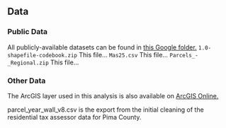 ## Data

### Public Data
All publicly-available datasets can be found in [this Google folder.](https://drive.google.com/drive/folders/1bReoAVYEhUDYDKfaThQL4yO8DmL75vWn?usp=sharing)
`1.0-shapefile-codebook.zip`
This file...
`Mas25.csv`
This file...
`Parcels_-_Regional.zip`
This file...

### Other Data

The ArcGIS layer used in this analysis is also available on [ArcGIS Online.](https://services1.arcgis.com/Ezk9fcjSUkeadg6u/arcgis/rest/services/Tucson_Single_Family_Home_Characteristics/FeatureServer)


parcel_year_wall_v8.csv is the export from the initial cleaning of the residential tax assessor data for Pima County.
